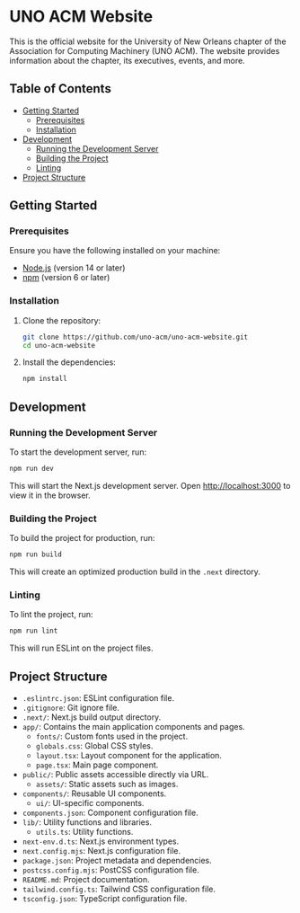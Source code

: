 # UNO ACM Website

This is the official website for the University of New Orleans chapter of the Association for Computing Machinery (UNO ACM). The website provides information about the chapter, its executives, events, and more.

## Table of Contents

- [Getting Started](#getting-started)
  - [Prerequisites](#prerequisites)
  - [Installation](#installation)
- [Development](#development)
  - [Running the Development Server](#running-the-development-server)
  - [Building the Project](#building-the-project)
  - [Linting](#linting)
- [Project Structure](#project-structure)

## Getting Started

### Prerequisites

Ensure you have the following installed on your machine:

- [Node.js](https://nodejs.org/) (version 14 or later)
- [npm](https://www.npmjs.com/) (version 6 or later)

### Installation

1. Clone the repository:

    ```sh
    git clone https://github.com/uno-acm/uno-acm-website.git
    cd uno-acm-website
    ```

2. Install the dependencies:

    ```sh
    npm install
    ```

## Development

### Running the Development Server

To start the development server, run:

```sh
npm run dev
```

This will start the Next.js development server. Open [http://localhost:3000](http://localhost:3000) to view it in the browser.

### Building the Project

To build the project for production, run:

```sh
npm run build
```

This will create an optimized production build in the `.next` directory.

### Linting

To lint the project, run:

```sh
npm run lint
```

This will run ESLint on the project files.

## Project Structure

- `.eslintrc.json`: ESLint configuration file.
- `.gitignore`: Git ignore file.
- `.next/`: Next.js build output directory.
- `app/`: Contains the main application components and pages.
  - `fonts/`: Custom fonts used in the project.
  - `globals.css`: Global CSS styles.
  - `layout.tsx`: Layout component for the application.
  - `page.tsx`: Main page component.
- `public/`: Public assets accessible directly via URL.
  - `assets/`: Static assets such as images.
- `components/`: Reusable UI components.
  - `ui/`: UI-specific components.
- `components.json`: Component configuration file.
- `lib/`: Utility functions and libraries.
  - `utils.ts`: Utility functions.
- `next-env.d.ts`: Next.js environment types.
- `next.config.mjs`: Next.js configuration file.
- `package.json`: Project metadata and dependencies.
- `postcss.config.mjs`: PostCSS configuration file.
- `README.md`: Project documentation.
- `tailwind.config.ts`: Tailwind CSS configuration file.
- `tsconfig.json`: TypeScript configuration file.